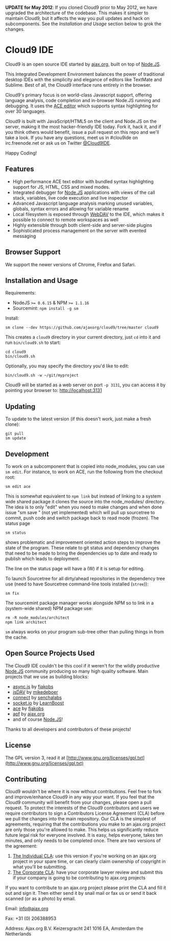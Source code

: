 **UPDATE for May 2012**: If you cloned Cloud9 prior to May 2012, we have upgraded the
architecture of the codebase. This makes it simpler to maintain Cloud9, but
it affects the way you pull updates and hack on subcomponents. See the _Installation and Usage_
section below to grok the changes.

# Cloud9 IDE

Cloud9 is an open source IDE started by [ajax.org], built on top of [Node.JS].

This Integrated Development Environment balances the power of traditional desktop IDEs with
the simplicity and elegance of editors like TextMate and Sublime. Best of all, the Cloud9
interface runs entirely in the browser.

Cloud9's primary focus is on world-class Javascript support, offering language
analysis, code completion and in-browser Node.JS running and debugging. It uses the [ACE
editor](http://ace.ajax.org) which supports syntax highlighting for over 30 languages.

Cloud9 is built with JavaScript/HTML5 on the client and Node.JS on the server, making
it the most hacker-friendly IDE today. Fork it, hack it, and if you think others would
benefit, issue a pull request on this repo and we'll take a look. If you have any
questions, meet us in #clou9ide on irc.freenode.net or ask us on Twitter [@Cloud9IDE](http://twitter.com/#!/Cloud9IDE).

Happy Coding!

## Features

  * High performance ACE text editor with bundled syntax highlighting support for JS, HTML, CSS and mixed modes.
  * Integrated debugger for [Node.JS] applications with views of the call stack, variables, live code execution and live inspector
  * Advanced Javascript language analysis marking unused variables, globals, syntax errors and allowing for variable rename
  * Local filesystem is exposed through [WebDAV](http://en.wikipedia.org/wiki/WebDAV) to the IDE, which makes it possible to connect to remote workspaces as well
  * Highly extensible through both client-side and server-side plugins
  * Sophisticated process management on the server with evented messaging

## Browser Support

We support the newer versions of Chrome, Firefox and Safari.

## Installation and Usage

Requirements:

  * NodeJS `>= 0.6.15` & NPM `>= 1.1.16`
  * Sourcemint: `npm install -g sm`

Install:

    sm clone --dev https://github.com/ajaxorg/cloud9/tree/master cloud9

This creates a `cloud9` directory in your current directory, just `cd` into it
and run `bin/cloud9.sh` to start:

    cd cloud9
    bin/cloud9.sh
    
Optionally, you may specify the directory you'd like to edit:

    bin/cloud9.sh -w ~/git/myproject
    
Cloud9 will be started as a web server on port `-p 3131`, you can access it by
pointing your browser to: [http://localhost:3131](http://localhost:3131)

## Updating

To update to the latest version (if this doesn't work, just make a fresh clone):

    git pull
    sm update

## Development

To work on a subcomponent that is copied into node_modules, you can use `sm edit`.
For instance, to work on ACE, run the following from the checkout root:

    sm edit ace

This is somewhat equivalent to `npm link` but instead of linking to a system wide
shared package it clones the source into the node_modules/<name> directory.
The idea is to only "edit" when you need to make changes and when done issue
"sm save <name>" (not yet implemented) which will pull up sourcetree to commit,
push code and switch package back to read mode (frozen). The status page 

    sm status

shows problematic and improvement oriented action steps to improve the state of
the program. These relate to git status and dependency changes that need to be
made to bring the dependencies up to date and ready to publish which leads to deployment.

The line on the status page will have a (W) if it is setup for editing.

To launch Sourcetree for all dirty/ahead repositories in the dependency
tree use (need to have Sourcetree command-line tools installed (`stree`)):

    sm fix

The sourcemint package manager works alongside NPM so to link in a
(system-wide shared) NPM package use:

    rm -R node_modules/architect
    npm link architect

`sm` always works on your program sub-tree other than pulling things in
from the cache.

## Open Source Projects Used

The Cloud9 IDE couldn't be this cool if it weren't for the wildly productive
[Node.JS] community producing so many high quality software.
Main projects that we use as building blocks:

  * [async.js] by [fjakobs]
  * [jsDAV] by [mikedeboer]
  * [connect] by [senchalabs](http://github,com/senchalabs)
  * [socket.io] by [LearnBoost](http://github.com/LearnBoost)
  * [ace](http://github.com/ajaxorg/ace) by [fjakobs]
  * [apf](http://www.ajax.org) by [ajax.org]
  * and of course [Node.JS]!
  
Thanks to all developers and contributors of these projects! 

[fjakobs]: http://github.com/fjakobs
[javruben]: http://github.com/javruben
[mikedeboer]: http://github.com/mikedeboer
[ajax.org]: http://www.ajax.org/
[async.js]: http://github.com/fjakobs/async.js
[jsDAV]: http://github.com/mikedeboer/jsdav
[connect]: http://github.com/senchalabs/connect
[socket.io]: http://github.com/LearnBoost/Socket.IO-node.git
[requireJS]: http://requirejs.org/
[Node.JS]: http://nodejs.org/

## License

The GPL version 3, read it at [http://www.gnu.org/licenses/gpl.txt](http://www.gnu.org/licenses/gpl.txt)

## Contributing

Cloud9 wouldn't be where it is now without contributions. Feel free to fork and improve/enhance Cloud9 in any way your want. If you feel that the Cloud9 community will benefit from your changes, please open a pull request. To protect the interests of the Cloud9 contributors and users we require contributors to sign a Contributors License Agreement (CLA) before we pull the changes into the main repository. Our CLA is the simplest of agreements, requiring that the contributions you make to an ajax.org project are only those you're allowed to make. This helps us significantly reduce future legal risk for everyone involved. It is easy, helps everyone, takes ten minutes, and only needs to be completed once.  There are two versions of the agreement:

1. [The Individual CLA](https://github.com/ajaxorg/cloud9/raw/master/doc/Contributor_License_Agreement-v2.pdf): use this version if you're working on an ajax.org project in your spare time, or can clearly claim ownership of copyright in what you'll be submitting.
2. [The Corporate CLA](https://github.com/ajaxorg/cloud9/raw/master/doc/Corporate_Contributor_License_Agreement-v2.pdf): have your corporate lawyer review and submit this if your company is going to be contributing to ajax.org projects

If you want to contribute to an ajax.org project please print the CLA and fill it out and sign it. Then either send it by snail mail or fax us or send it back scanned (or as a photo) by email.

Email: info@ajax.org

Fax: +31 (0) 206388953

Address: Ajax.org B.V.
  Keizersgracht 241
  1016 EA, Amsterdam
  the Netherlands

